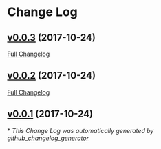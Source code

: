 # Change Log

## [v0.0.3](https://github.com/feathers-x/feathers-plus-cli/tree/v0.0.3) (2017-10-24)
[Full Changelog](https://github.com/feathers-x/feathers-plus-cli/compare/v0.0.2...v0.0.3)

## [v0.0.2](https://github.com/feathers-x/feathers-plus-cli/tree/v0.0.2) (2017-10-24)
[Full Changelog](https://github.com/feathers-x/feathers-plus-cli/compare/v0.0.1...v0.0.2)

## [v0.0.1](https://github.com/feathers-x/feathers-plus-cli/tree/v0.0.1) (2017-10-24)


\* *This Change Log was automatically generated by [github_changelog_generator](https://github.com/skywinder/Github-Changelog-Generator)*